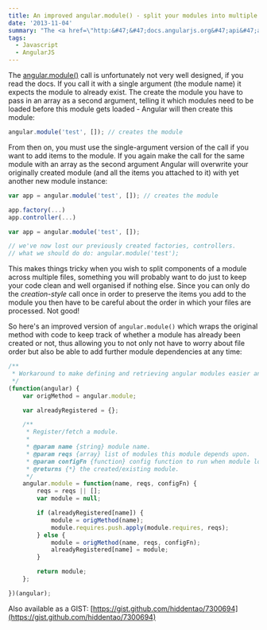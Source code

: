 ```yaml
---
title: An improved angular.module() - split your modules into multiple files
date: '2013-11-04'
summary: "The <a href=\"http:&#47;&#47;docs.angularjs.org&#47;api&#47;angular.module\">angular.module()<&#47;a> call is unfortunately not very well designed, if you read the docs. If you call it with a single argument (the module name) it expects the module to already exist. The create the module you have to pass in an array as a second argument, telling it which modules need to be loaded before this module gets loaded - Angular will then create this module:\r\n"
tags:
  - Javascript
  - AngularJS
---
```

The [angular.module()](http://docs.angularjs.org/api/angular.module) call is unfortunately not very well designed, if you read the docs. If you call it with a single argument (the module name) it expects the module to already exist. The create the module you have to pass in an array as a second argument, telling it which modules need to be loaded before this module gets loaded - Angular will then create this module:
<a id="more"></a><a id="more-1639"></a>

```js
angular.module('test', []); // creates the module
```

From then on, you must use the single-argument version of the call if you want to add items to the module. If you again make the call for the same module with an array as the second argument Angular will overwrite your originally created module (and all the items you attached to it) with yet another new module instance:

```js
var app = angular.module('test', []); // creates the module

app.factory(...)
app.controller(...)

var app = angular.module('test', []);

// we've now lost our previously created factories, controllers.
// what we should do do: angular.module('test');

```

This makes things tricky when you wish to split components of a module across multiple files, something you will probably want to do just to keep your code clean and well organised if nothing else. Since you can only do the _creation-style_ call once in order to preserve the items you add to the module you then have to be careful about the order in which your files are processed. Not good!

So here's an improved version of `angular.module()` which wraps the original method with code to keep track of whether a module has already been created or not, thus allowing you to not only not have to worry about file order but also be able to add further module dependencies at any time:

```js
/**
 * Workaround to make defining and retrieving angular modules easier and more intuitive.
 */
(function(angular) {
    var origMethod = angular.module;

    var alreadyRegistered = {};

    /**
     * Register/fetch a module.
     *
     * @param name {string} module name.
     * @param reqs {array} list of modules this module depends upon.
     * @param configFn {function} config function to run when module loads (only applied for the first call to create this module).
     * @returns {*} the created/existing module.
     */
    angular.module = function(name, reqs, configFn) {
        reqs = reqs || [];
        var module = null;

        if (alreadyRegistered[name]) {
            module = origMethod(name);
            module.requires.push.apply(module.requires, reqs);
        } else {
            module = origMethod(name, reqs, configFn);
            alreadyRegistered[name] = module;
        }

        return module;
    };

})(angular);
```

Also available as a GIST: [https://gist.github.com/hiddentao/7300694](https://gist.github.com/hiddentao/7300694)
